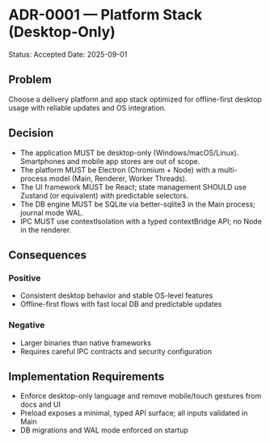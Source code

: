 # ADR-0001 — Platform Stack (Desktop-Only)

Status: Accepted
Date: 2025-09-01

## Problem
Choose a delivery platform and app stack optimized for offline-first desktop usage with reliable updates and OS integration.

## Decision
- The application MUST be desktop-only (Windows/macOS/Linux). Smartphones and mobile app stores are out of scope.
- The platform MUST be Electron (Chromium + Node) with a multi-process model (Main, Renderer, Worker Threads).
- The UI framework MUST be React; state management SHOULD use Zustand (or equivalent) with predictable selectors.
- The DB engine MUST be SQLite via better-sqlite3 in the Main process; journal mode WAL.
- IPC MUST use contextIsolation with a typed contextBridge API; no Node in the renderer.

## Consequences
### Positive
- Consistent desktop behavior and stable OS-level features
- Offline-first flows with fast local DB and predictable updates

### Negative
- Larger binaries than native frameworks
- Requires careful IPC contracts and security configuration

## Implementation Requirements
- Enforce desktop-only language and remove mobile/touch gestures from docs and UI
- Preload exposes a minimal, typed API surface; all inputs validated in Main
- DB migrations and WAL mode enforced on startup

